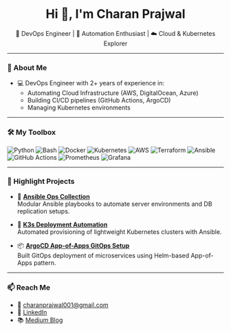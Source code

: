 <h1 align="center">Hi 👋, I'm Charan Prajwal</h1>

<p align="center">
🚀 DevOps Engineer | 🔧 Automation Enthusiast | ☁️ Cloud & Kubernetes Explorer
</p>

---

### 🌟 About Me

- 💻 DevOps Engineer with 2+ years of experience in:
  - Automating Cloud Infrastructure (AWS, DigitalOcean, Azure)
  - Building CI/CD pipelines (GitHub Actions, ArgoCD)
  - Managing Kubernetes environments

---

### 🛠️ My Toolbox

![Python](https://img.shields.io/badge/-Python-05122A?style=flat&logo=python)
![Bash](https://img.shields.io/badge/-Bash-05122A?style=flat&logo=gnubash)
![Docker](https://img.shields.io/badge/-Docker-05122A?style=flat&logo=docker)
![Kubernetes](https://img.shields.io/badge/-Kubernetes-05122A?style=flat&logo=kubernetes)
![AWS](https://img.shields.io/badge/-AWS-05122A?style=flat&logo=amazonaws)
![Terraform](https://img.shields.io/badge/-Terraform-05122A?style=flat&logo=terraform)
![Ansible](https://img.shields.io/badge/-Ansible-05122A?style=flat&logo=ansible)
![GitHub Actions](https://img.shields.io/badge/-GitHub%20Actions-05122A?style=flat&logo=githubactions)
![Prometheus](https://img.shields.io/badge/-Prometheus-05122A?style=flat&logo=prometheus)
![Grafana](https://img.shields.io/badge/-Grafana-05122A?style=flat&logo=grafana)

---

### 📌 Highlight Projects

- 🔧 **[Ansible Ops Collection](https://github.com/CHARANPRAJWAL/ansible-ops-collection)**  
  Modular Ansible playbooks to automate server environments and DB replication setups.

- 🎯 **[K3s Deployment Automation](https://github.com/CHARANPRAJWAL/k3s-deployment-automation)**  
  Automated provisioning of lightweight Kubernetes clusters with Ansible.

- 📦 **[ArgoCD App-of-Apps GitOps Setup](https://github.com/CHARANPRAJWAL/example-voting-app-argocd-k8s)**  
  Built GitOps deployment of microservices using Helm-based App-of-Apps pattern.

---

### 📫 Reach Me

- 📧 charanprajwal001@gmail.com
- 💼 [LinkedIn](https://linkedin.com/in/charan-prajwal001)
- 📚 [Medium Blog](https://charanprajwal.medium.com/)

